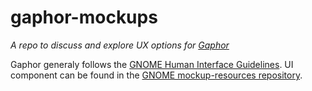 # gaphor-mockups

_A repo to discuss and explore UX options for [Gaphor](https://gaphor.org)_

Gaphor generaly follows the [GNOME Human Interface Guidelines](https://developer.gnome.org/hig/stable/).
UI component can be found in the [GNOME mockup-resources repository](https://gitlab.gnome.org/Teams/Design/mockup-resources/-/tree/master).
